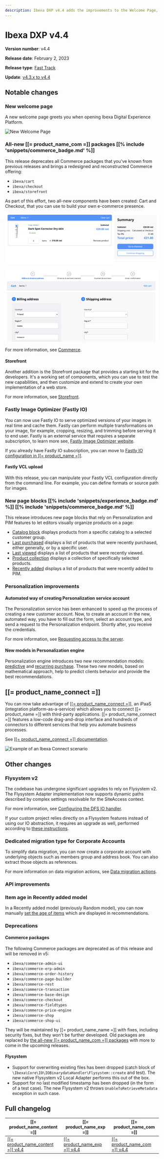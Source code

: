 ```yaml
---
description: Ibexa DXP v4.4 adds the improvements to the Welcome Page, All-new Ibexa Commerce packages and Fastly IO.
---
```

<!-- vale VariablesVersion = NO -->

# Ibexa DXP v4.4

**Version number**: v4.4

**Release date**: February 2, 2023

**Release type**: [Fast Track](https://support.ibexa.co/Public/service-life)

**Update**: [v4.3.x to v4.4](https://doc.ibexa.co/en/latest/update_and_migration/from_4.3/update_from_4.3/)

## Notable changes

### New welcome page

A new welcome page greets you when opening Ibexa Digital Experience Platform.

![New Welcome Page](4.4_welcome_page.png)

### All-new [[= product_name_com =]] packages [[% include 'snippets/commerce_badge.md' %]]

This release deprecates all Commerce packages that you've known from previous releases and brings a redesigned and reconstructed Commerce offering:

- `ibexa/cart`
- `ibexa/checkout`
- `ibexa/storefront`

As part of this effort, two all-new components have been created: Cart and Checkout, that you can use to build your own e-commerce presence. 

![The new cart view](img/4.4_new_cart.png "The new cart view")

![The new checkout](img/4.4_new_checkout.png "The new checkout")

For more information, see [Commerce](https://doc.ibexa.co/en/4.4/commerce/commerce/).

#### Storefront

Another addition is the Storefront package that provides a starting kit for the developers.
It's a working set of components, which you can use to test the new capabilities, and then customize and extend to create your own implementation of a web store.

For more information, see [Storefront](https://doc.ibexa.co/en/4.4/commerce/storefront/storefront).

### Fastly Image Optimizer (Fastly IO)

You can now use Fastly IO to serve optimized versions of your images in real time and cache them.
Fastly can perform multiple transformations on your image, for example, cropping, resizing, and trimming before serving it to end user.
Fastly is an external service that requires a separate subscription, to learn more see, [Fastly Image Optimizer website](https://docs.fastly.com/en/guides/about-fastly-image-optimizer).

If you already have Fastly IO subscription, you can move to [Fastly IO configuration in [[= product_name =]]](https://doc.ibexa.co/en/4.4/content_management/images/fastly_io/).

#### Fastly VCL upload

With this release, you can manipulate your Fastly VCL configuration directly from the command line.
For example, you can define formats or source path for images.

### New page blocks [[% include 'snippets/experience_badge.md' %]] [[% include 'snippets/commerce_badge.md' %]]

This release introduces new page blocks that rely on Personalization and PIM features to let editors visually organize products on a page:

- [Catalog block](https://doc.ibexa.co/projects/userguide/en/4.4/content_management/block_reference/#catalog-block) displays products from a specific catalog to a selected customer group.
- [Last purchased](https://doc.ibexa.co/projects/userguide/en/4.4/content_management/block_reference/#last-purchased-block) displays a list of products that were recently purchased, either generally, or by a specific user.
- [Last viewed](https://doc.ibexa.co/projects/userguide/en/4.4/content_management/block_reference/#last-viewed-block) displays a list of products that were recently viewed.
- [Product collection](https://doc.ibexa.co/projects/userguide/en/4.4/content_management/block_reference/#product-collection-block) displays a collection of specifically selected products.
- [Recently added](https://doc.ibexa.co/projects/userguide/en/4.4/content_management/block_reference/#recently-added-block) displays a list of products that were recently added to PIM.

### Personalization improvements

#### Automated way of creating Personalization service account

The Personalization service has been enhanced to speed up the process of creating a new customer account.
Now, to create an account in the new, automated way, you have to fill out the form, select an account type, and send a request to the Personalization endpoint.
Shortly after, you receive the credentials.

For more information, see [Requesting access to the server](https://doc.ibexa.co/projects/userguide/en/4.4/personalization/enable_personalization/#request-access-to-the-server).

#### New models in Personalization engine

Personalization engine introduces two new recommendation models: [predictive](https://doc.ibexa.co/projects/userguide/en/4.4/personalization/recommendation_models/#predictive) and [recurring purchase](https://doc.ibexa.co/projects/userguide/en/4.4/personalization/recommendation_models/#recurring-purchase).
These two new models, based on mathematical approach, help to predict clients behavior and
provide the best recommendations.

## [[= product_name_connect =]]

You can now take advantage of [[[= product_name_connect =]]](https://www.ibexa.co/products/ibexa-connect),
an iPaaS (integration platform-as-a-service) which allows you to connect [[= product_name =]] with third-party applications.
[[= product_name_connect =]] features a low-code drag-and-drop interface and hundreds of connectors to different services that help you automate business processes.

See [[[= product_name_connect =]] documentation](https://doc.ibexa.co/projects/connect/en/latest/).

![Example of an Ibexa Connect scenario](4.4_connect_scenario_example.png)

## Other changes

### Flysystem v2

The codebase has undergone significant upgrades to rely on Flysystem v2.
The Flysystem Adapter implementation now supports dynamic paths described by complex settings resolvable for the SiteAccess context.

For more information, see [Configuring the DFS IO handler](https://doc.ibexa.co/en/4.4/infrastructure_and_maintenance/clustering/clustering/#configuring-the-dfs-io-handler).

If your custom project relies directly on a Flysystem features instead of using our IO abstraction, it requires an upgrade as well, performed according to [these instructions](https://flysystem.thephpleague.com/docs/upgrade-from-1.x/).

### Dedicated migration type for Corporate Accounts

To simplify data migration, you can now create a corporate account with underlying objects such as members group and address book.
You can also extract those objects as references.

For more information on data migration actions, see [Data migration actions](https://doc.ibexa.co/en/4.4/content_management/data_migration/data_migration_actions/#data-migration-actions).

### API improvements

### Item age in Recently added model

In a Recently added model (previously Random model), you can now manually [set the age of items](https://doc.ibexa.co/projects/userguide/en/4.4/personalization/recommendation_models/#recently-added) which are displayed in recommendations.

### Deprecations

#### Commerce packages

The following Commerce packages are deprecated as of this release and will be removed in v5:

- `ibexa/commerce-admin-ui`
- `ibexa/commerce-erp-admin`
- `ibexa/commerce-order-history`
- `ibexa/commerce-page-builder`
- `ibexa/commerce-rest`
- `ibexa/commerce-transaction`
- `ibexa/commerce-base-design`
- `ibexa/commerce-checkout`
- `ibexa/commerce-fieldtypes`
- `ibexa/commerce-price-engine`
- `ibexa/commerce-shop`
- `ibexa/commerce-shop-ui`

They will be maintained by [[= product_name_name =]] with fixes, including security fixes, but they won't be further developed.
Old packages are replaced by [the all-new [[= product_name_com =]] packages](#all-new-ibexa-commerce-packages) with more
to come in the upcoming releases.

#### Flysystem

- Support for overwriting existing files has been dropped (catch block of `\Ibexa\Core\IO\IOBinarydataHandler\Flysystem::create` and test).
The new native Flysystem v2 Local Adapter performs this out of the box.
- Support for no last modified timestamp has been dropped (in the form of a test case).
The new Flysystem v2 throws `UnableToRetrieveMetadata` exception in such case.

## Full changelog

| [[= product_name_content =]]          | [[= product_name_exp =]]          | [[= product_name_com =]]         |
|------------------------|---------------------------|-------------------------|
| [[[= product_name_content =]] v4.4](https://github.com/ibexa/content/releases/tag/v4.4.0) | [[[= product_name_exp =]] v4.4](https://github.com/ibexa/experience/releases/tag/v4.4.0) | [[[= product_name_com =]]  v4.4](https://github.com/ibexa/commerce/releases/tag/v4.4.0) |
